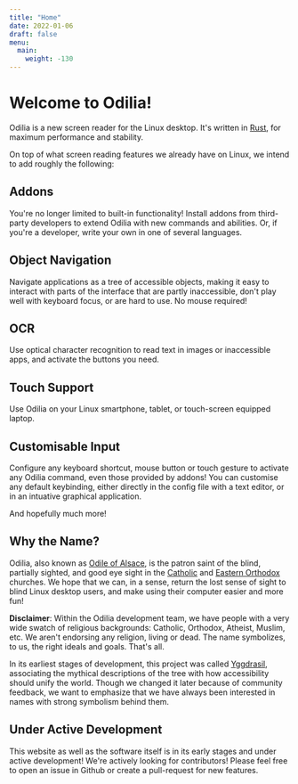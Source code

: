 ```yaml
---
title: "Home"
date: 2022-01-06
draft: false
menu:
  main:
    weight: -130
---
```


# Welcome to Odilia!

Odilia is a new screen reader for the Linux desktop. It's written in [Rust](https://rust-lang.org), for maximum
performance and stability.

On top of what screen reading features we already have on Linux, we intend to add roughly the following:

## Addons

You're no longer limited to built-in functionality! Install addons from third-party developers to extend Odilia with
new commands and abilities. Or, if you're a developer, write your own in one of several languages.

## Object Navigation

Navigate applications as a tree of accessible objects, making it easy to interact with parts of the interface that are
partly inaccessible, don't play well with keyboard focus, or are hard to use. No mouse required!

## OCR

Use optical character recognition to read text in images or inaccessible apps, and activate the buttons you need.

## Touch Support

Use Odilia on your Linux smartphone, tablet, or touch-screen equipped laptop.

## Customisable Input

Configure any keyboard shortcut, mouse button or touch gesture to activate any Odilia command, even those provided by
addons! You can customise any default keybinding, either directly in the config file with a text editor, or in an
intuative graphical application.

And hopefully much more!

## Why the Name?

Odilia, also known as [Odile of Alsace](https://en.wikipedia.org/wiki/Odile_of_Alsace), is the patron saint of the
blind, partially sighted, and good eye sight in the [Catholic](https://en.wikipedia.org/wiki/Catholic_Church) and
[Eastern Orthodox](https://en.wikipedia.org/wiki/Eastern_Orthodox_Church) churches. We hope that we can, in a sense,
return the lost sense of sight to blind Linux desktop users, and make using their computer easier and more fun!

**Disclaimer**: 
Within the Odilia development team, we have people with a very wide swatch of religious backgrounds: Catholic, Orthodox, Atheist, Muslim, etc.
We aren't endorsing any religion, living or dead.
The name symbolizes, to us, the right ideals and goals.
That's all.

In its earliest stages of development, this project was called [Yggdrasil](https://en.wikipedia.org/wiki/Yggdrasil),
associating the mythical descriptions of the tree with how accessibility should unify the world. Though we changed it
later because of community feedback, we want to emphasize that we have always been interested in names with strong
symbolism behind them.

## Under Active Development

This website as well as the software itself is in its early stages and under active development!
We're actively looking for contributors!
Please feel free to open an issue in Github or create a pull-request for new features.
